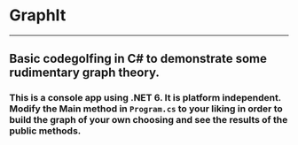 ﻿# GraphIt
---
## Basic codegolfing in C# to demonstrate some rudimentary graph theory.

### This is a console app using .NET 6. It is platform independent. Modify the Main method in `Program.cs` to your liking in order to build the graph of your own choosing and see the results of the public methods.